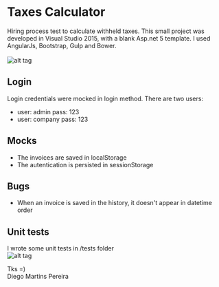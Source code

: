 # Taxes Calculator
Hiring process test to calculate withheld taxes. This small project was developed in Visual Studio 2015, with a blank Asp.net 5 template. I used AngularJs, Bootstrap, Gulp and Bower.
<br><br>
![alt tag](https://s23.postimg.org/cn5ldd2t7/screen.png)

## Login
Login credentials were mocked in login method. There are two users:<br>
- user: admin		pass: 123<br>
- user: company	pass: 123

## Mocks
- The invoices are saved in localStorage
- The autentication is persisted in sessionStorage

## Bugs
- When an invoice is saved in the history, it doesn't appear in datetime order

## Unit tests
I wrote some unit tests in /tests folder<br>
![alt tag](https://s18.postimg.org/tvy1jpowp/tests.png)

Tks =)<br>
Diego Martins Pereira
